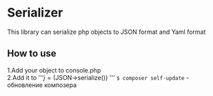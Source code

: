 # Serializer
This library can serialize php objects to JSON format and Yaml format 
## How to use
1.Add your object to console.php  
2.Add it to
'''$j = ($JSON->serialize())
'''
`$ composer self-update` - обновление композера
